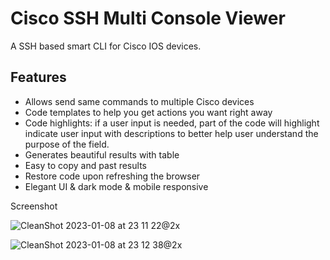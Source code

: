 # Cisco SSH Multi Console Viewer

A SSH based smart CLI for Cisco IOS devices. 

## Features

- Allows send same commands to multiple Cisco devices
- Code templates to help you get actions you want right away
- Code highlights: if a user input is needed, part of the code will highlight indicate user input with descriptions to better help user understand the purpose of the field.
- Generates beautiful results with table
- Easy to copy and past results
- Restore code upon refreshing the browser
- Elegant UI & dark mode & mobile responsive

Screenshot

![CleanShot 2023-01-08 at 23 11 22@2x](https://user-images.githubusercontent.com/13263720/211256635-9879606e-75ba-4ae2-93c1-f418d8bf0241.jpg)

![CleanShot 2023-01-08 at 23 12 38@2x](https://user-images.githubusercontent.com/13263720/211256767-bc96d407-91e5-4469-a8a7-eea59e35475e.jpg)
